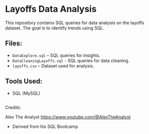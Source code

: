 # Layoffs Data Analysis
This repository contains SQL queries for data analysis on the layoffs dataset. The goal is to identify trends using SQL.

## Files:
- `DataExplore.sql` – SQL queries for insights.
- `DataCleaningLayoffs.sql` - SQL queries for data cleaning.
- `layoffs.csv` – Dataset used for analysis.

## Tools Used:
- SQL (MySQL)


##
Credits: 

Alex The Analyst 
https://www.youtube.com/@AlexTheAnalyst
- Derived from his SQL Bootcamp

